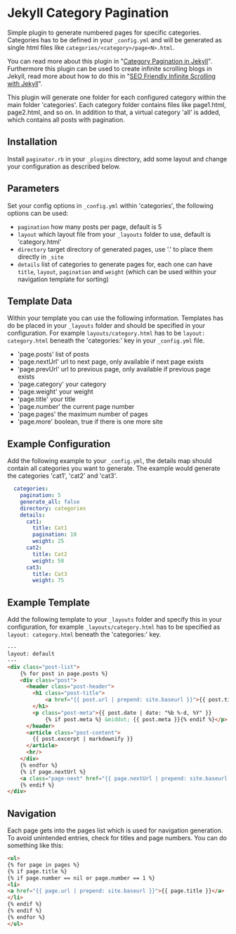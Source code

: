 # Jekyll Category Pagination

Simple plugin to generate numbered pages for specific categories. Categories
has to be defined in your `_config.yml` and will be generated as single html
files like `categories/<category>/page<N>.html`.

You can read more about this plugin in "[Category Pagination in Jekyll](https://blog.codestack.de/2015/05/02/category-pagination-in-jekyll.html)".
Furthermore this plugin can be used to create infinite scrolling blogs in
Jekyll, read more about how to do this in "[SEO Friendly Infinite Scrolling with Jekyll](https://blog.codestack.de/2015/05/17/seo-friendly-infinite-scroll.html)".

This plugin will generate one folder for each configured category within the
main folder 'categories'. Each category folder contains
files like page1.html, page2.html, and so on. In addition to that, a virtual
category 'all' is added, which contains all posts with pagination.

## Installation

Install `paginator.rb` in your `_plugins` directory, add some layout and change
your configuration as described below.

## Parameters

Set your config options in `_config.yml` within 'categories', the following options can be used:

- `pagination` how many posts per page, default is 5
- `layout` which layout file from your `_layouts` folder to use,
  default is 'category.html'
- `directory` target directory of generated pages, use '.' to place them directly in `_site`
- `details` list of categories to generate pages for, each one can have
  `title`, `layout`, `pagination` and `weight` (which can be used within your
  navigation template for sorting)

## Template Data

Within your template you can use the following information. Templates has do be
placed in your `_layouts` folder and should be specified in your configuration.
For example `layouts/category.html` has to be `layout: category.html` beneath
the 'categories:' key in your `_config.yml` file.

- 'page.posts' list of posts
- 'page.nextUrl' url to next page, only available if next page exists
- 'page.prevUrl' url to previous page, only available if previous page exists
- 'page.category' your category
- 'page.weight' your weight
- 'page.title' your title
- 'page.number' the current page number
- 'page.pages' the maximum number of pages
- 'page.more' boolean, true if there is one more site

## Example Configuration

Add the following example to your `_config.yml`, the details map should
contain all categories you want to generate. The example would generate
the categories 'cat1', 'cat2' and 'cat3'.

``` yml
  categories:
    pagination: 5
    generate_all: false
    directory: categories
    details:
      cat1:
        title: Cat1
        pagination: 10
        weight: 25
      cat2:
        title: Cat2
        weight: 50
      cat3:
        title: Cat3
        weight: 75
```

## Example Template

Add the following template to your `_layouts` folder and specify this in
your configuration, for example `_layouts/category.html` has to be specified
as `layout: category.html` beneath the 'categories:' key.

``` html
---
layout: default
---
<div class="post-list">
    {% for post in page.posts %}
    <div class="post">
      <header class="post-header">
        <h1 class="post-title">
            <a href="{{ post.url | prepend: site.baseurl }}">{{ post.title }}</a>
        </h1>
        <p class="post-meta">{{ post.date | date: "%b %-d, %Y" }}
            {% if post.meta %} &middot; {{ post.meta }}{% endif %}</p>
      </header>
      <article class="post-content">
        {{ post.excerpt | markdownify }}
      </article>
      <hr/>
    </div>
    {% endfor %}
    {% if page.nextUrl %}
    <a class="page-next" href="{{ page.nextUrl | prepend: site.baseurl }}">next</a>
    {% endif %}
</div>
```

## Navigation

Each page gets into the pages list which is used for navigation generation. To
avoid unintended entries, check for titles and page numbers. You can do
something like this:

``` html
<ul>
{% for page in pages %}
{% if page.title %}
{% if page.number == nil or page.number == 1 %}
<li>
<a href="{{ page.url | prepend: site.baseurl }}">{{ page.title }}</a>
</li>
{% endif %}
{% endif %}
{% endfor %}
</ul>
```
